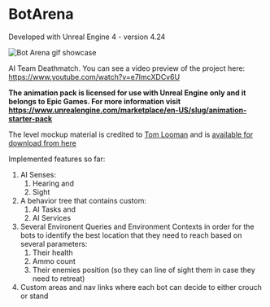 # BotArena

Developed with Unreal Engine 4 - version 4.24

![Bot Arena gif showcase](GitHubAssets/BotArena.gif)

AI Team Deathmatch. You can see a video preview of the project here: https://www.youtube.com/watch?v=e7ImcXDCv6U

**The animation pack is licensed for use with Unreal Engine only and it belongs to Epic Games. For more information visit https://www.unrealengine.com/marketplace/en-US/slug/animation-starter-pack**

The level mockup material is credited to [Tom Looman](https://www.tomlooman.com/) and is [available for download from here](https://www.tomlooman.com/updated-mockup-material-for-unreal-4/)

Implemented features so far:
1. AI Senses:
    1. Hearing and
    2. Sight
2. A behavior tree that contains custom:
    1. AI Tasks and
    2. AI Services
3. Several Environent Queries and Environment Contexts in order for the bots to identify the best location that they need to reach based on several parameters:
    1. Their health
    2. Ammo count
    3. Their enemies position (so they can line of sight them in case they need to retreat)
4. Custom areas and nav links where each bot can decide to either crouch or stand
